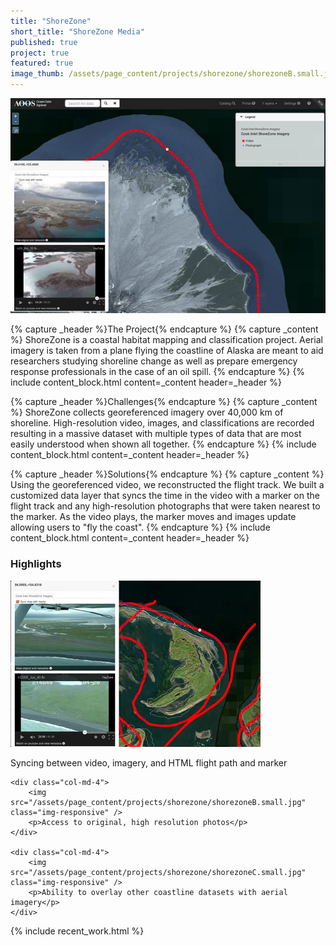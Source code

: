 ```yaml
---
title: "ShoreZone"
short_title: "ShoreZone Media"
published: true
project: true
featured: true
image_thumb: /assets/page_content/projects/shorezone/shorezoneB.small.jpg
---
```


<img src="/assets/page_content/projects/shorezone/shorezone01.med.jpg" class="pull-right" />

{% capture _header %}The Project{% endcapture %}
{% capture _content %}
ShoreZone is a coastal habitat mapping and classification project. Aerial imagery is taken from a plane flying the coastline of Alaska are meant to aid researchers studying shoreline change as well as prepare emergency response professionals in the case of an oil spill.
{% endcapture %}
{% include content_block.html content=_content header=_header %}

{% capture _header %}Challenges{% endcapture %}
{% capture _content %}
ShoreZone collects georeferenced imagery over 40,000 km of shoreline. High-resolution video, images, and classifications are recorded resulting in a massive dataset with multiple types of data that are most easily understood when shown all together.
{% endcapture %}
{% include content_block.html content=_content header=_header %}

{% capture _header %}Solutions{% endcapture %}
{% capture _content %}
Using the georeferenced video, we reconstructed the flight track. We built a customized data layer that syncs the time in the video with a marker on the flight track and any high-resolution photographs that were taken nearest to the marker. As the video plays, the marker moves and images update allowing users to "fly the coast".
{% endcapture %}
{% include content_block.html content=_content header=_header %}



<h3>Highlights</h3>

<div class="row">
	<div class="col-md-4">
		<img src="/assets/page_content/projects/shorezone/shorezoneA.small.jpg" class="img-responsive" />
		<p>Syncing between video, imagery, and HTML flight path and marker</p>
	</div>

	<div class="col-md-4">
		<img src="/assets/page_content/projects/shorezone/shorezoneB.small.jpg" class="img-responsive" />
		<p>Access to original, high resolution photos</p>
	</div>

	<div class="col-md-4">
		<img src="/assets/page_content/projects/shorezone/shorezoneC.small.jpg" class="img-responsive" />
		<p>Ability to overlay other coastline datasets with aerial imagery</p>
	</div>

</div>

{% include recent_work.html %}

<!-- {% capture _header %}Highlights{% endcapture %}
{% capture _content %}
<ul>
<li>Syncing between video, imagery, and HTML flight path and marker</li>
<li>Map syncing, allowing the video to continuously play</li>
<li>Ability to overlay other coastline datasets with aerial imagery.</li>
</ul>
{% endcapture %}
{% include content_block.html content=_content header=_header %}
 -->
